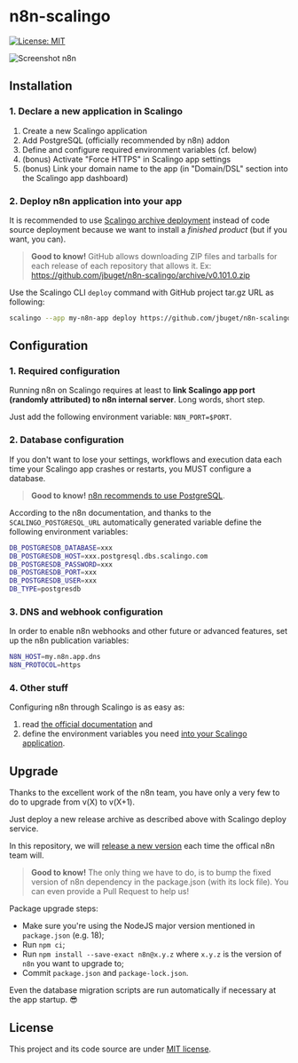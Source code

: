 # n8n-scalingo

[![License: MIT](https://img.shields.io/badge/License-MIT-yellow.svg)](https://opensource.org/licenses/MIT)

![Screenshot n8n](./docs/assets/n8n_screenshot.png)

## Installation

### 1. Declare a new application in Scalingo

1. Create a new Scalingo application
2. Add PostgreSQL (officially recommended by n8n) addon
3. Define and configure required environment variables (cf. below)
4. (bonus) Activate "Force HTTPS" in Scalingo app settings
5. (bonus) Link your domain name to the app (in "Domain/DSL" section into the Scalingo app dashboard) 

### 2. Deploy n8n application into your app

It is recommended to use [Scalingo archive deployment](https://doc.scalingo.com/platform/deployment/deploy-from-archive) instead of code source deployment because we want to install a *finished product* (but if you want, you can).

> **Good to know!** GitHub allows downloading ZIP files and tarballs for each release of each repository that allows it. Ex: https://github.com/jbuget/n8n-scalingo/archive/v0.101.0.zip

Use the Scalingo CLI `deploy` command with GitHub project tar.gz URL as following:

```bash
scalingo --app my-n8n-app deploy https://github.com/jbuget/n8n-scalingo/archive/v0.101.0.tar.gz
```

## Configuration

### 1. Required configuration

Running n8n on Scalingo requires at least to **link Scalingo app port (randomly attributed) to n8n internal server**. Long words, short step. 

Just add the following environment variable: `N8N_PORT=$PORT`.

### 2. Database configuration

If you don't want to lose your settings, workflows and execution data each time your Scalingo app crashes or restarts, you MUST configure a database.

> **Good to know!** [n8n recommends to use PostgreSQL](https://docs.n8n.io/reference/data/database.html#mongodb).

According to the n8n documentation, and thanks to the `SCALINGO_POSTGRESQL_URL` automatically generated variable define the following environment variables:

```bash
DB_POSTGRESDB_DATABASE=xxx
DB_POSTGRESDB_HOST=xxx.postgresql.dbs.scalingo.com
DB_POSTGRESDB_PASSWORD=xxx
DB_POSTGRESDB_PORT=xxx
DB_POSTGRESDB_USER=xxx
DB_TYPE=postgresdb
```

### 3. DNS and webhook configuration

In order to enable n8n webhooks and other future or advanced features, set up the n8n publication variables:

```bash
N8N_HOST=my.n8n.app.dns
N8N_PROTOCOL=https
```

### 4. Other stuff

Configuring n8n through Scalingo is as easy as:
1. read [the official documentation](https://docs.n8n.io/reference/configuration.html) and
2. define the environment variables you need [into your Scalingo application](https://doc.scalingo.com/platform/app/environment).

## Upgrade

Thanks to the excellent work of the n8n team, you have only a very few to do to upgrade from v(X) to v(X+1).

Just deploy a new release archive as described above with Scalingo deploy service.

In this repository, we will [release a new version](https://github.com/jbuget/n8n-scalingo/tags) each time the offical n8n team will.

> **Good to know!** The only thing we have to do, is to bump the fixed version of n8n dependency in the package.json (with its lock file). You can even provide a Pull Request to help us!  

 Package upgrade steps:
 - Make sure you're using the NodeJS major version mentioned in `package.json` (e.g. 18);
 - Run `npm ci`;
 - Run `npm install --save-exact n8n@x.y.z` where `x.y.z` is the version of `n8n` you want to upgrade to;
 - Commit `package.json` and `package-lock.json`.

Even the database migration scripts are run automatically if necessary at the app startup. 😎

## License

This project and its code source are under [MIT license](https://opensource.org/licenses/MIT).
